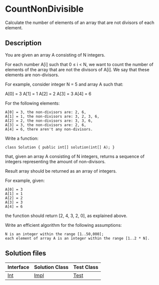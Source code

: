 # CountNonDivisible

Calculate the number of elements of an array that are not divisors of each element.

## Description

You are given an array A consisting of N integers.

For each number A[i] such that 0 ≤ i < N, we want to count the number of elements of the array that are not the divisors of A[i]. We say that these elements are non-divisors.

For example, consider integer N = 5 and array A such that:

  A[0] = 3
  A[1] = 1
  A[2] = 2
  A[3] = 3
  A[4] = 6

For the following elements:

	A[0] = 3, the non-divisors are: 2, 6,
	A[1] = 1, the non-divisors are: 3, 2, 3, 6,
	A[2] = 2, the non-divisors are: 3, 3, 6,
	A[3] = 3, the non-divisors are: 2, 6,
	A[4] = 6, there aren't any non-divisors.

Write a function:

	class Solution { public int[] solution(int[] A); }

that, given an array A consisting of N integers, returns a sequence of integers representing the amount of non-divisors.

Result array should be returned as an array of integers.

For example, given:

    A[0] = 3
    A[1] = 1
    A[2] = 2
    A[3] = 3
    A[4] = 6

the function should return [2, 4, 3, 2, 0], as explained above.

Write an efficient algorithm for the following assumptions:

	N is an integer within the range [1..50,000];
	each element of array A is an integer within the range [1..2 * N].

## Solution files

|  Interface | Solution Class  | Test Class  |
| :------------ | :------------ | :------------ |
| [Int](../../../src/main/java/Int.java)  |  [Impl](../../../src/main/java/Impl.java) | [Test](../../../src/test/java/Test.java)  |
